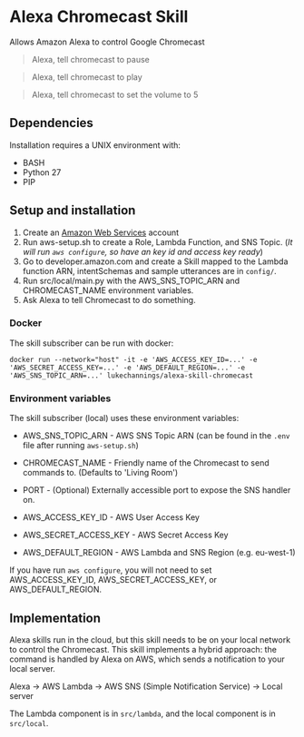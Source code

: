 # Alexa Chromecast Skill

Allows Amazon Alexa to control Google Chromecast

> Alexa, tell chromecast to pause

> Alexa, tell chromecast to play

> Alexa, tell chromecast to set the volume to 5

## Dependencies

Installation requires a UNIX environment with:

- BASH
- Python 27
- PIP

## Setup and installation

1. Create an [Amazon Web Services](http://aws.amazon.com/) account
2. Run aws-setup.sh to create a Role, Lambda Function, and SNS Topic. (*It will run `aws configure`, so have an key id and access key ready*)
3. Go to developer.amazon.com and create a Skill mapped to the Lambda function ARN, intentSchemas and sample utterances are in `config/`.
4. Run src/local/main.py with the AWS_SNS_TOPIC_ARN and CHROMECAST_NAME environment variables.
5. Ask Alexa to tell Chromecast to do something.

### Docker

The skill subscriber can be run with docker:

`docker run --network="host" -it -e 'AWS_ACCESS_KEY_ID=...' -e 'AWS_SECRET_ACCESS_KEY=...' -e 'AWS_DEFAULT_REGION=...' -e 'AWS_SNS_TOPIC_ARN=...' lukechannings/alexa-skill-chromecast`

### Environment variables

The skill subscriber (local) uses these environment variables:

- AWS_SNS_TOPIC_ARN - AWS SNS Topic ARN (can be found in the `.env` file after running `aws-setup.sh`)
- CHROMECAST_NAME - Friendly name of the Chromecast to send commands to. (Defaults to 'Living Room')
- PORT - (Optional) Externally accessible port to expose the SNS handler on.

- AWS_ACCESS_KEY_ID - AWS User Access Key
- AWS_SECRET_ACCESS_KEY - AWS Secret Access Key
- AWS_DEFAULT_REGION - AWS Lambda and SNS Region (e.g. eu-west-1)

If you have run `aws configure`, you will not need to set AWS_ACCESS_KEY_ID, AWS_SECRET_ACCESS_KEY, or AWS_DEFAULT_REGION.

## Implementation

Alexa skills run in the cloud, but this skill needs to be on your local network to control the Chromecast.
This skill implements a hybrid approach: the command is handled by Alexa on AWS, which sends a notification to your local server.

Alexa -> AWS Lambda -> AWS SNS (Simple Notification Service) -> Local server

The Lambda component is in `src/lambda`, and the local component is in `src/local`.
